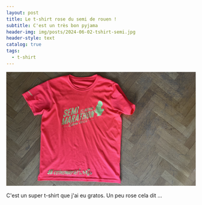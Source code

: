 ```yaml
---
layout: post
title: Le t-shirt rose du semi de rouen !
subtitle: C'est un très bon pyjama
header-img: img/posts/2024-06-02-tshirt-semi.jpg
header-style: text
catalog: true
tags:
  - t-shirt
---
```


![Image Example](/img/posts/2024-06-02-tshirt-semi.jpg)

C'est un super t-shirt que j'ai eu gratos. Un peu rose cela dit ...
